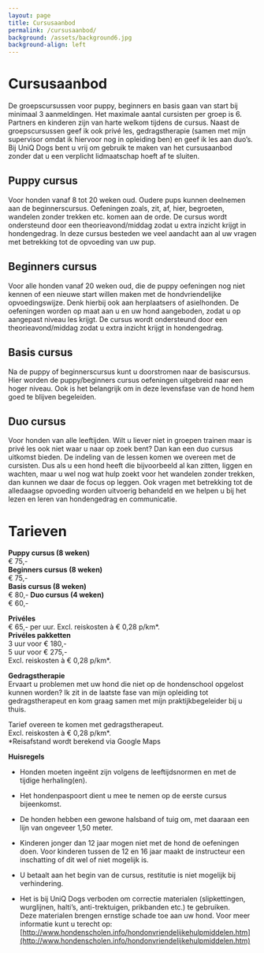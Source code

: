 ```yaml
---
layout: page
title: Cursusaanbod
permalink: /cursusaanbod/
background: /assets/background6.jpg
background-align: left
---
```

# Cursusaanbod

De groepscursussen voor puppy, beginners en basis gaan van start bij minimaal 3 aanmeldingen. Het maximale aantal cursisten per groep is 6. Partners en kinderen zijn van harte welkom tijdens de cursus. Naast de groepscursussen geef ik ook privé les, gedragstherapie (samen met mijn supervisor omdat ik hiervoor nog in opleiding ben) en geef ik les aan duo’s. Bij UniQ Dogs bent u vrij om gebruik te maken van het cursusaanbod zonder dat u een verplicht lidmaatschap hoeft af te sluiten. 

## Puppy cursus
Voor honden vanaf 8 tot 20 weken oud. Oudere pups kunnen deelnemen aan de beginnerscursus. Oefeningen zoals, zit, af, hier, begroeten, wandelen zonder trekken etc. komen aan de orde. De cursus wordt ondersteund door een theorieavond/middag zodat u extra inzicht krijgt in hondengedrag. In deze cursus besteden we veel aandacht aan al uw vragen met betrekking tot de opvoeding van uw pup.

## Beginners cursus
Voor alle honden vanaf 20 weken oud, die de puppy oefeningen nog niet kennen of een nieuwe start willen maken met de hondvriendelijke opvoedingswijze. Denk hierbij ook aan herplaatsers of asielhonden. De oefeningen worden op maat aan u en uw hond aangeboden, zodat u op aangepast niveau les krijgt. De cursus wordt ondersteund door een theorieavond/middag zodat u extra inzicht krijgt in hondengedrag.

## Basis cursus
Na de puppy of beginnerscursus kunt u doorstromen naar de basiscursus. Hier worden de puppy/beginners cursus oefeningen uitgebreid naar een hoger niveau. Ook is het belangrijk om in deze levensfase van de hond hem goed te blijven begeleiden. 

## Duo cursus
Voor honden van alle leeftijden. Wilt u liever niet in groepen trainen maar is privé les ook niet waar u naar op zoek bent? Dan kan een duo cursus uitkomst bieden. De indeling van de lessen komen we overeen met de cursisten. Dus als u een hond heeft die bijvoorbeeld al kan zitten, liggen en wachten, maar u wel nog wat hulp zoekt voor het wandelen zonder trekken, dan kunnen we daar de focus op leggen. Ook vragen met betrekking tot de alledaagse opvoeding worden uitvoerig behandeld en we helpen u bij het lezen en leren van hondengedrag en communicatie.


# Tarieven

**Puppy cursus (8 weken)**  
€ 75,-  
**Beginners cursus (8 weken)**  
€ 75,-  
**Basis cursus (8 weken)**  
€ 80,-
**Duo cursus (4 weken)**  
€ 60,-

**Privéles**  
€ 65,- per uur. Excl. reiskosten à € 0,28 p/km*.  
**Privéles pakketten**  
3 uur voor € 180,-  
5 uur voor € 275,-  
Excl. reiskosten à € 0,28 p/km*.

**Gedragstherapie**  
Ervaart u problemen met uw hond die niet op de hondenschool opgelost kunnen worden? 
Ik zit in de laatste fase van mijn opleiding tot gedragstherapeut en kom graag samen met mijn praktijkbegeleider bij u thuis.

Tarief overeen te komen met gedragstherapeut.  
Excl. reiskosten à € 0,28 p/km*.  
*Reisafstand wordt berekend via Google Maps

**Huisregels**

- Honden moeten ingeënt zijn volgens de leeftijdsnormen en met de tijdige herhaling(en).

- Het hondenpaspoort dient u mee te nemen op de eerste cursus bijeenkomst.

- De honden hebben een gewone halsband of tuig om, met daaraan een lijn van ongeveer 1,50 meter.

- Kinderen jonger dan 12 jaar mogen niet met de hond de oefeningen doen. Voor kinderen tussen de 12 en 16 jaar maakt de instructeur een inschatting of dit wel of niet mogelijk is.

- U betaalt aan het begin van de cursus, restitutie is niet mogelijk bij verhindering.

- Het is bij UniQ Dogs verboden om correctie materialen (slipkettingen, wurglijnen, halti’s, anti-trektuigen, prikbanden etc.) te gebruiken.  
Deze materialen brengen ernstige schade toe aan uw hond. Voor meer informatie kunt u terecht op: [http://www.hondenscholen.info/hondonvriendelijkehulpmiddelen.htm](http://www.hondenscholen.info/hondonvriendelijkehulpmiddelen.htm)
